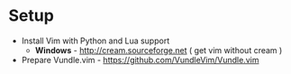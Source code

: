# Setup
* Install Vim with Python and Lua support 
  * **Windows** - http://cream.sourceforge.net ( get vim without cream )
* Prepare Vundle.vim - https://github.com/VundleVim/Vundle.vim
